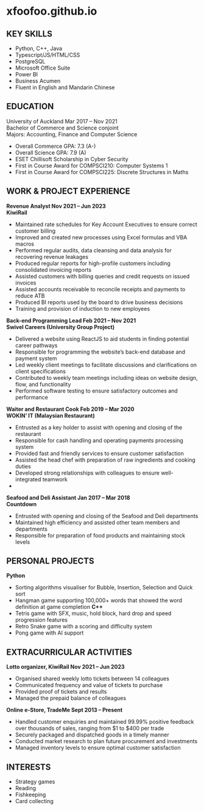 # xfoofoo.github.io

## KEY SKILLS
- Python, C++, Java
- Typescript/JS/HTML/CSS
- PostgreSQL
- Microsoft Office Suite
- Power BI
- Business Acumen
- Fluent in English and Mandarin Chinese

## EDUCATION
University of Auckland Mar 2017 – Nov 2021  
Bachelor of Commerce and Science conjoint  
Majors: Accounting, Finance and Computer Science  
- Overall Commerce GPA: 7.3 (A-)
- Overall Science GPA: 7.9 (A)
- ESET Chillisoft Scholarship in Cyber Security
- First in Course Award for COMPSCI210: Computer Systems 1
- First in Course Award for COMPSCI225: Discrete Structures in Maths

## WORK & PROJECT EXPERIENCE
**Revenue Analyst Nov 2021 – Jun 2023**  
**KiwiRail**
- Maintained rate schedules for Key Account Executives to ensure correct customer billing
- Improved and created new processes using Excel formulas and VBA macros
- Performed regular audits, data cleansing and data analysis for recovering revenue leakages
- Produced regular reports for high-profile customers including consolidated invoicing reports
- Assisted customers with billing queries and credit requests on issued invoices
- Assisted accounts receivable to reconcile receipts and payments to reduce ATB
- Produced BI reports used by the board to drive business decisions
- Training and provision of induction to new employees
 
**Back-end Programming Lead Feb 2021 – Nov 2021**  
**Swivel Careers (University Group Project)**
- Delivered a website using ReactJS to aid students in finding potential career pathways
- Responsible for programming the website’s back-end database and payment system
- Led weekly client meetings to facilitate discussions and clarifications on client specifications
- Contributed to weekly team meetings including ideas on website design, flow, and functionality
- Performed software testing to ensure satisfactory outcomes and performance
  
**Waiter and Restaurant Cook Feb 2019 – Mar 2020**  
**WOKIN’ IT (Malaysian Restaurant)**
- Entrusted as a key holder to assist with opening and closing of the restaurant
- Responsible for cash handling and operating payments processing system
- Provided fast and friendly services to ensure customer satisfaction
- Assisted the head chef with preparation of raw ingredients and cooking duties
- Developed strong relationships with colleagues to ensure well-integrated teamwork
- 
**Seafood and Deli Assistant Jan 2017 – Mar 2018**  
**Countdown**
- Entrusted with opening and closing of the Seafood and Deli departments
- Maintained high efficiency and assisted other team members and departments
- Responsible for preparation of food products and maintaining stock levels

## PERSONAL PROJECTS  
**Python**
- Sorting algorithms visualiser for Bubble, Insertion, Selection and Quick sort
- Hangman game supporting 100,000+ words that showed the word definition at game
completion
**C++**
- Tetris game with SFX, music, hold block, hard drop and speed progression features
- Retro Snake game with a scoring and difficulty system
- Pong game with AI support

## EXTRACURRICULAR ACTIVITIES  
**Lotto organizer, KiwiRail Nov 2021 – Jun 2023**
- Organised shared weekly lotto tickets between 14 colleagues
- Communicated frequency and value of tickets to purchase
- Provided proof of tickets and results
- Managed the prepaid balance of colleagues
  
**Online e-Store, TradeMe Sept 2013 – Present**
- Handled customer enquiries and maintained 99.99% positive feedback over thousands of sales,
ranging from $1 to $400 per trade
- Securely packaged and dispatched goods in a timely manner
- Conducted market research to plan future procurement and investments
- Managed inventory levels to ensure optimal customer satisfaction
  
## INTERESTS
- Strategy games
- Reading
- Fishkeeping
- Card collecting
